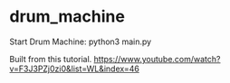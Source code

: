 # drum_machine

Start Drum Machine:
python3 main.py

Built from this tutorial. 
https://www.youtube.com/watch?v=F3J3PZj0zi0&list=WL&index=46